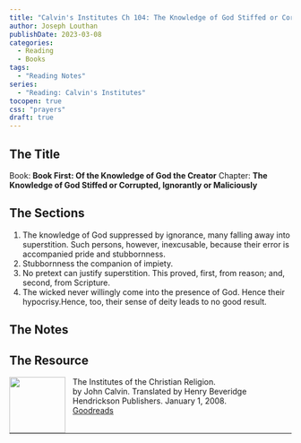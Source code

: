 ```yaml
---
title: "Calvin's Institutes Ch 104: The Knowledge of God Stiffed or Corrupted"
author: Joseph Louthan
publishDate: 2023-03-08
categories:
  - Reading
  - Books
tags:
  - "Reading Notes"
series:
  - "Reading: Calvin's Institutes"
tocopen: true
css: "prayers"
draft: true
---
```


## The Title

Book: **Book First: Of the Knowledge of God the Creator**
Chapter: **The Knowledge of God Stiffed or Corrupted, Ignorantly or Maliciously**

## The Sections

1. The knowledge of God suppressed by ignorance, many falling away into superstition. Such persons, however, inexcusable, because their error is accompanied pride and stubbornness.
2. Stubbornness the companion of impiety.
3. No pretext can justify superstition. This proved, first, from reason; and, second, from Scripture.
4. The wicked never willingly come into the presence of God. Hence their hypocrisy.Hence, too, their sense of deity leads to no good result.

## The Notes

## The Resource

<p style="clear:both;">

<img src="https://theologic.us/images/resources/book-calvin-beveridge-institutes.jpg" align="left" width="100" style="padding-right: 10px" />The Institutes of the Christian Religion.  
by John Calvin.  Translated by Henry Beveridge  
Hendrickson Publishers. January 1, 2008.  
[Goodreads](https://www.goodreads.com/book/show/1155340.Institutes_of_the_Christian_Religion)

<p style="clear:both;">

---
